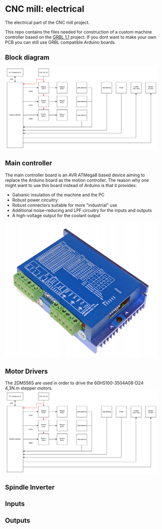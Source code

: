 # CNC mill: electrical
The electrical part of the CNC mill project.

This repo contains the files needed for construction of a custom machine controller based on the [GRBL 1.1](https://github.com/gnea/grbl) project. If you dont want to make your own PCB you can still use GRBL compatible Arduino boards.

## Block diagram
![pcb_image](./Images/diagram1.png)

## Main controller

The main controller board is an AVR ATMega8 based device aiming to replace the Arduino board as the motion controller. The reason why one might want to use this board instead of Arduino is that it provides:
* Galvanic insulation of the machine and the PC
* Robust power circuitry
* Robust connectors suitable for more "industrial" use
* Additional noise-reducing and LPF circuitry for the inputs and outputs
* A high-voltage output for the coolant output

![pcb_image](./Images/driver1.PNG)


## Motor Drivers
The 2DM556S are used in order to drive the 60HS100-3504A08-D24 4,3N.m stepper motors.
![](./Images/diagram1.png)

## Spindle Inverter

## Inputs

## Outputs
